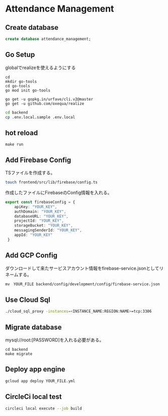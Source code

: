 # Attendance Management

## Create database
```sql
create database attendance_management;
```

## Go Setup
globalでrealizeを使えるようにする
```
cd 
mkdir go-tools
cd go-tools
go mod init go-tools

go get -u gopkg.in/urfave/cli.v2@master
go get -u github.com/oxequa/realize
```

```bash
cd backend
cp .env.local.sample .env.local
```

## hot reload
```
make run
```

## Add Firebase Config
TSファイルを作成する。
```bash
touch frontend/src/lib/firebase/config.ts
```

作成したファイルにFirebaseのConfig情報を入れる。
```typescript
export const firebaseConfig = {
    apiKey: "YOUR_KEY",
    authDomain: "YOUR_KEY",
    databaseURL: "YOUR_KEY",
    projectId: "YOUR_KEY",
    storageBucket: "YOUR_KEY",
    messagingSenderId: "YOUR_KEY",
    appId: "YOUR_KEY"
 }
```

## Add GCP Config

ダウンロードして来たサービスアカウント情報をfirebase-service.jsonとしてリネームする。
```bash
mv　YOUR_FILE backend/config/development/config/firebase-service.json
```

## Use Cloud Sql
```bash
./cloud_sql_proxy -instances=<INSTANCE_NAME:REGION:NAME>=tcp:3306
```

## Migrate database
mysql://root:[PASSWORD]を入れる必要がある。
```
cd backend
make migrate
```

## Deploy app engine
```bash
gcloud app deploy YOUR_FILE.yml
```

## CircleCi local test
```bash
circleci local execute --job build
```